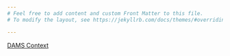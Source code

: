 ```yaml
---
# Feel free to add content and custom Front Matter to this file.
# To modify the layout, see https://jekyllrb.com/docs/themes/#overriding-theme-defaults

---
```

[DAMS Context](https://sbagg.github.io/schema/_context/dams.jsonld)
